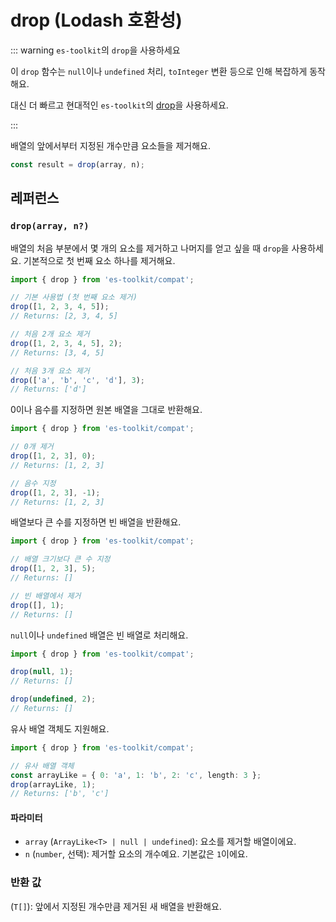 # drop (Lodash 호환성)

::: warning `es-toolkit`의 `drop`을 사용하세요

이 `drop` 함수는 `null`이나 `undefined` 처리, `toInteger` 변환 등으로 인해 복잡하게 동작해요.

대신 더 빠르고 현대적인 `es-toolkit`의 [drop](../../array/drop.md)을 사용하세요.

:::

배열의 앞에서부터 지정된 개수만큼 요소들을 제거해요.

```typescript
const result = drop(array, n);
```

## 레퍼런스

### `drop(array, n?)`

배열의 처음 부분에서 몇 개의 요소를 제거하고 나머지를 얻고 싶을 때 `drop`을 사용하세요. 기본적으로 첫 번째 요소 하나를 제거해요.

```typescript
import { drop } from 'es-toolkit/compat';

// 기본 사용법 (첫 번째 요소 제거)
drop([1, 2, 3, 4, 5]);
// Returns: [2, 3, 4, 5]

// 처음 2개 요소 제거
drop([1, 2, 3, 4, 5], 2);
// Returns: [3, 4, 5]

// 처음 3개 요소 제거
drop(['a', 'b', 'c', 'd'], 3);
// Returns: ['d']
```

0이나 음수를 지정하면 원본 배열을 그대로 반환해요.

```typescript
import { drop } from 'es-toolkit/compat';

// 0개 제거
drop([1, 2, 3], 0);
// Returns: [1, 2, 3]

// 음수 지정
drop([1, 2, 3], -1);
// Returns: [1, 2, 3]
```

배열보다 큰 수를 지정하면 빈 배열을 반환해요.

```typescript
import { drop } from 'es-toolkit/compat';

// 배열 크기보다 큰 수 지정
drop([1, 2, 3], 5);
// Returns: []

// 빈 배열에서 제거
drop([], 1);
// Returns: []
```

`null`이나 `undefined` 배열은 빈 배열로 처리해요.

```typescript
import { drop } from 'es-toolkit/compat';

drop(null, 1);
// Returns: []

drop(undefined, 2);
// Returns: []
```

유사 배열 객체도 지원해요.

```typescript
import { drop } from 'es-toolkit/compat';

// 유사 배열 객체
const arrayLike = { 0: 'a', 1: 'b', 2: 'c', length: 3 };
drop(arrayLike, 1);
// Returns: ['b', 'c']
```

#### 파라미터

- `array` (`ArrayLike<T> | null | undefined`): 요소를 제거할 배열이에요.
- `n` (`number`, 선택): 제거할 요소의 개수예요. 기본값은 `1`이에요.

### 반환 값

(`T[]`): 앞에서 지정된 개수만큼 제거된 새 배열을 반환해요.

